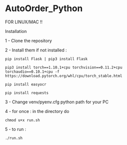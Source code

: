 # AutoOrder_Python

FOR LINUX/MAC !!

Installation

1 - Clone the repository

2 - Install them if not installed :

    pip install Flask | pip3 install Flask
    
    pip3 install torch==1.10.1+cpu torchvision==0.11.2+cpu torchaudio==0.10.1+cpu -f https://download.pytorch.org/whl/cpu/torch_stable.html
    
    pip install easyocr
    
    pip install requests

3 - Change venv/pyenv.cfg python path for your PC

4 - for once : in the directory do 

    chmod u+x run.sh

5 - to run : 

    ./run.sh

